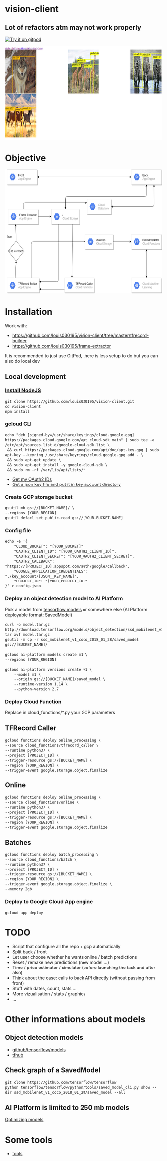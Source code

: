 # vision-client
## Lot of refactors atm may not work properly
[![Try it on gitpod](https://img.shields.io/badge/try-on%20gitpod-brightgreen.svg)](https://gitpod.io/#https://github.com/louis030195/vision-client)

<img src="docs/images/example.png" width="600" height="300">

# Objective

<img src="docs/images/gcp_pipelinev3.png" width="600" height="400">

# Installation
Work with:
- https://github.com/louis030195/vision-client/tree/master/tfrecord-builder
- https://github.com/louis030195/frame-extractor

It is recommended to just use GitPod, there is less setup to do but you can also do local dev
## Local development
### [Install NodeJS](https://www.google.com/search?ei=D3Q4XZGcM8OHjLsPs--n8AM&q=install+nodejs)
```
git clone https://github.com/louis030195/vision-client.git
cd vision-client
npm install
```

### gcloud CLI
```
echo "deb [signed-by=/usr/share/keyrings/cloud.google.gpg] https://packages.cloud.google.com/apt cloud-sdk main" | sudo tee -a /etc/apt/sources.list.d/google-cloud-sdk.list \
 && curl https://packages.cloud.google.com/apt/doc/apt-key.gpg | sudo apt-key --keyring /usr/share/keyrings/cloud.google.gpg add - \
 && sudo apt-get update \
 && sudo apt-get install -y google-cloud-sdk \
 && sudo rm -rf /var/lib/apt/lists/*
```

- [Get my OAuth2 IDs](https://developers.google.com/identity/protocols/OAuth2)
- [Get a json key file and put it in key_account directory](https://cloud.google.com/docs/authentication/getting-started)

### Create GCP storage bucket
```
gsutil mb gs://[BUCKET_NAME]/ \
--regions [YOUR_REGION]
gsutil defacl set public-read gs://[YOUR-BUCKET-NAME]
```

### Config file
```
echo -e '{
    "CLOUD_BUCKET": "[YOUR_BUCKET]",
    "OAUTH2_CLIENT_ID": "[YOUR_OAUTH2_CLIENT_ID]",
    "OAUTH2_CLIENT_SECRET": "[YOUR_OAUTH2_CLIENT_SECRET]",
    "OAUTH2_CALLBACK": "https://[PROJECT_ID].appspot.com/auth/google/callback",
    "GOOGLE_APPLICATION_CREDENTIALS": "./key_account/[JSON__KEY_NAME]",
    "PROJECT_ID": "[YOUR_PROJECT_ID]"
}' > config.json
```

### Deploy an object detection model to AI Platform
Pick a model from [tensorflow models](https://github.com/tensorflow/models/blob/master/research/object_detection/g3doc/detection_model_zoo.md)
or somewhere else (AI Platform deployable format: SavedModel)
```
curl -o model.tar.gz http://download.tensorflow.org/models/object_detection/ssd_mobilenet_v1_coco_2018_01_28.tar.gz
tar xvf model.tar.gz
gsutil -m cp -r ssd_mobilenet_v1_coco_2018_01_28/saved_model gs://[BUCKET_NAME]/

gcloud ai-platform models create m1 \
--regions [YOUR_REGION]

gcloud ai-platform versions create v1 \
    --model m1 \
    --origin gs://[BUCKET_NAME]/saved_model \
    --runtime-version 1.14 \
    --python-version 2.7
```

### Deploy Cloud Function

Replace in cloud_functions/*.py your GCP parameters
## TFRecord Caller
    gcloud functions deploy online_processing \
    --source cloud_functions/tfrecord_caller \
    --runtime python37 \
    --project [PROJECT_ID] \
    --trigger-resource gs://[BUCKET_NAME] \
    --region [YOUR_REGION] \
    --trigger-event google.storage.object.finalize
## Online
    gcloud functions deploy online_processing \
    --source cloud_functions/online \
    --runtime python37 \
    --project [PROJECT_ID] \
    --trigger-resource gs://[BUCKET_NAME] \
    --region [YOUR_REGION] \
    --trigger-event google.storage.object.finalize
## Batches
    gcloud functions deploy batch_processing \
    --source cloud_functions/batch \
    --runtime python37 \
    --project [PROJECT_ID] \
    --trigger-resource gs://[BUCKET_NAME] \
    --region [YOUR_REGION] \
    --trigger-event google.storage.object.finalize \
    --memory 2gb
### Deploy to Google Cloud App engine
    gcloud app deploy

# TODO
- Script that configure all the repo + gcp automatically
- Split back / front
- Let user choose whether he wants online / batch predictions
- Reset / remake new predictions (new model ...)
- Time / price estimator / simulator (before launching the task and after also)
- Think about the case: calls to back API directly (without passing from front)
- Stuff with dates, count, stats ...
- More vizualisation / stats / graphics
- ...

# Other informations about models
## Object detection models
- [github/tensorflow/models](https://github.com/tensorflow/models/blob/master/research/object_detection)
- [tfhub](https://tfhub.dev/s?module-type=image-object-detection)
## Check graph of a SavedModel

    git clone https://github.com/tensorflow/tensorflow
    python tensorflow/tensorflow/python/tools/saved_model_cli.py show --dir ssd_mobilenet_v1_coco_2018_01_28/saved_model --all


## AI Platform is limited to 250 mb models
[Optimizing models](https://medium.com/google-cloud/optimizing-tensorflow-models-for-serving-959080e9ddbf)

# Some tools
- [tools](tools/README.md)
